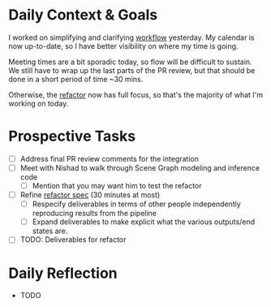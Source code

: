 # Daily Context & Goals

I worked on simplifying and clarifying [workflow](WorkflowSpec.md) yesterday. My calendar is now
up-to-date, so I have better visibility on where my time is going.

Meeting times are a bit sporadic today, so flow will be difficult to sustain.
We still have to wrap up the last parts of the PR review, but that should be
done in a short period of time ~30 mins.

Otherwise, the [refactor](RefactorDerenderingUsingGenSceneGraphs.md) now has full focus, so that's the majority of what
I'm working on today.

# Prospective Tasks

* [ ] Address final PR review comments for the integration
* [ ] Meet with Nishad to walk through Scene Graph modeling and inference code
    * [ ] Mention that you may want him to test the refactor
* [ ] Refine [refactor spec](RefactorDerenderingUsingGenSceneGraphs.md) (30 minutes at most)
    * [ ] Respecify deliverables in terms of other people independently
          reproducing results from the pipeline
    * [ ] Expand deliverables to make explicit what the various outputs/end
          states are.
* [ ] TODO: Deliverables for refactor

# Daily Reflection

* TODO
